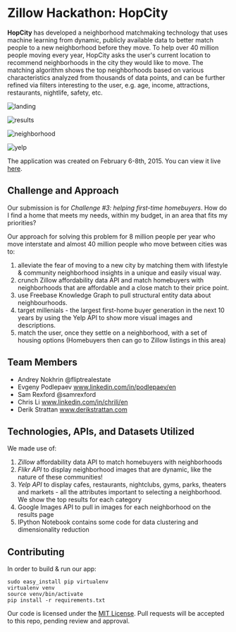 # Zillow Hackathon: HopCity

**HopCity** has developed a neighborhood matchmaking technology that uses machine learning from dynamic, publicly available data to better match people to a new neighborhood before they move.  To help over 40 million people moving every year,  HopCity asks the user's current location to recommend neighborhoods in the city they would like to move. The matching algorithm shows the top neighborhoods based on various characteristics analyzed from thousands of data points, and can be further refined via filters interesting to the user, e.g. age, income, attractions, restaurants, nightlife, safety, etc.

![landing](http://i.imgur.com/88aniHk.jpg "Landing page")

![results](http://imgur.com/kqyCIqz "Results page")

![neighborhood](http://imgur.com/fsfGB7b "Neighborhood page")

![yelp](http://imgur.com/LR85yK2 "Yelp recommendations")

The application was created on February 6-8th, 2015. You can view it live [here](http://107.170.241.95/ "HopCity").

## Challenge and Approach

Our submission is for *Challenge #3: helping first-time homebuyers*. How do I find a home that meets my needs, within my budget, in an area that fits my priorities?

Our approach for solving this problem for 8 million people per year who move interstate and almost 40 million people who move between cities was to:
  1. alleviate the fear of moving to a new city by matching them with lifestyle & community neighborhood insights in a unique and easily visual way.
  2. crunch Zillow affordability data API and match homebuyers with neighborhoods that are affordable and a close match to their price point.
  3. use Freebase Knowledge Graph to pull structural entity data about neighbourhoods.
  4. target millenials - the largest first-home buyer generation in the next 10 years by using the Yelp API to show more visual images and descriptions.
  5. match the user, once they settle on a neighborhood, with a set of housing options (Homebuyers then can go to Zillow listings in this area)

## Team Members

+ Andrey Nokhrin @fliptrealestate
+ Evgeny Podlepaev www.linkedin.com/in/podlepaev/en
+ Sam Rexford @samrexford
+ Chris Li www.linkedin.com/in/chrili/en
+ Derik Strattan www.derikstrattan.com

## Technologies, APIs, and Datasets Utilized

We made use of:
  1. *Zillow* affordability data API to match homebuyers with neighborhoods
  2. *Flikr API* to display neighborhood images that are dynamic, like the nature of these communities!
  3. *Yelp API* to display cafes, restaurants, nightclubs, gyms, parks, theaters and markets - all the attributes important to selecting a neighborhood. We show the top results for each category
  4. Google Images API to pull in images for each neighborhood on the results page
  5. IPython Notebook contains some code for data clustering and dimensionality reduction

## Contributing

In order to build & run our app:

	sudo easy_install pip virtualenv
	virtualenv venv
	source venv/bin/activate
	pip install -r requirements.txt

Our code is licensed under the [MIT License](license.md). Pull requests will be accepted to this repo, pending review and approval.
